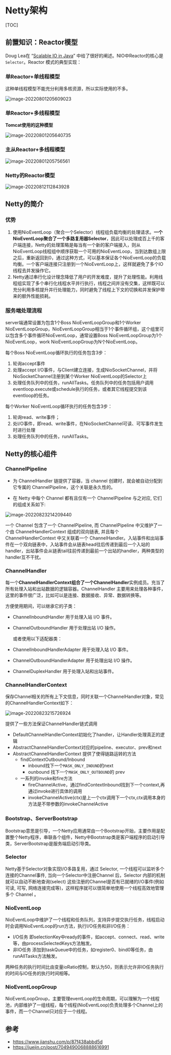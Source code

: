 # Netty架构

[TOC]





## 前置知识：Reactor模型

Doug Lea在 “[Scalable IO in Java](http://gee.cs.oswego.edu/dl/cpjslides/nio.pdf)” 中给了很好的阐述。NIO中Reactor的核心是`Selector`。Reactor 模式的典型实现：

### 单Reactor+单线程模型

这种单线程模型不能充分利用多核资源，所以实际使用的不多。

![image-20220801205609023](assets/image-20220801205609023.png)

### 单Reactor+多线程模型

**Tomcat使用的这种模型**

![image-20220801205640735](assets/image-20220801205640735.png)

### 主从Reactor+多线程模型

![image-20220801205756561](assets/image-20220801205756561.png)



### Netty的Reactor模型

![image-20220812112843928](assets/image-20220812112843928.png)



## Netty的简介

### 优势

1. 使用NioEventLoop（聚合一个Selector）线程组负载均衡的处理请求。**一个NioEventLoop聚合了一个多路复用器Selector**，因此可以处理成百上千的客户端连接，Netty的处理策略是每当有一个新的客户端接入，则从NioEventLoop线程组中顺序获取一个可用的NioEventLoop，当到达数组上限之后，重新返回到0，通过这种方式，可以基本保证各个NioEventLoop的负载均衡。一个客户端连接只注册到一个NioEventLoop上，这样就避免了多个IO线程去并发操作它。
2. Netty通过串行化设计理念降低了用户的开发难度，提升了处理性能。利用线程组实现了多个串行化线程水平并行执行，线程之间并没有交集，这样既可以充分利用多核提升并行处理能力，同时避免了线程上下文的切换和并发保护带来的额外性能损耗。

### 服务端处理流程

server端通常设置为包含1个Boss NioEventLoopGroup和1个Worker NioEventLoopGroup，NioEventLoopGroup相当于1个事件循环组，这个组里可以包含多个事件循环NioEventLoop，通常设置Boss NioEventLoopGroup为1个NioEventLoop，work NioEventLoopGroup为N个NioEventLoop。

每个Boss NioEventLoop循环执行的任务包含3步：

1. 轮询accept事件
2. 处理accept I/O事件，与Client建立连接，生成NioSocketChannel，并将NioSocketChannel注册到某个Worker NioEventLoop的Selector上 
3. 处理任务队列中的任务，runAllTasks。任务队列中的任务包括用户调用eventloop.execute或schedule执行的任务，或者其它线程提交到该eventloop的任务。

每个Worker NioEventLoop循环执行的任务包含3步：

1. 轮询read、write事件；
2. 处I/O事件，即read、write事件，在NioSocketChannel可读、可写事件发生时进行处理
3. 处理任务队列中的任务，runAllTasks。

## Netty的核心组件

### ChannelPipeline

- 为 ChannelHandler 链提供了容器，当 channel 创建时，就会被自动分配到它专属的 ChannelPipeline，这个关联是永久性的。

- 在 Netty 中每个 Channel 都有且仅有一个 ChannelPipeline 与之对应, 它们的组成关系如下:

![image-20220823214209440](assets/image-20220823214209440.png)

一个 Channel 包含了一个 ChannelPipeline, 而 ChannelPipeline 中又维护了一个由 ChannelHandlerContext 组成的双向链表, 并且每个 ChannelHandlerContext 中又关联着一个 ChannelHandler。入站事件和出站事件在一个双向链表中，入站事件会从链表head往后传递到最后一个入站的handler，出站事件会从链表tail往前传递到最前一个出站的handler，两种类型的handler互不干扰。

### ChannelHandler

每一个**ChannelHandlerContext组合了一个ChannelHandler**实例成员。充当了所有处理入站和出站数据的逻辑容器。ChannelHandler 主要用来处理各种事件，这里的事件很广泛，比如可以是连接、数据接收、异常、数据转换等。

方便使用期间，可以继承它的子类：

- ChannelInboundHandler 用于处理入站 I/O 事件。

- ChannelOutboundHandler 用于处理出站 I/O 操作。 

  或者使用以下适配器类：

- ChannelInboundHandlerAdapter 用于处理入站 I/O 事件。

- ChannelOutboundHandlerAdapter 用于处理出站 I/O 操作。

- ChannelDuplexHandler 用于处理入站和出站事件。

### ChannelHandlerContext

保存Channel相关的所有上下文信息，同时关联一个ChannelHandler对象，常见的ChannelHandlerContext如下：

![image-20220823215726924](assets/image-20220823215726924.png)

提供了一些方法保证ChannelHandler链式调用

- DefaultChannelHandlerContext初始化了handler，让Handler处理真正的逻辑
- AbstractChannelHandlerContext对应的pipeline、executor、prev和next
- AbstractChannelHandlerContext 提供了使得链路运转的方法
  - findContextOutbound/Inbound
    - inbound找下一个`MASK_ONLY_INOUND`的next
    - ounbound 找下一个`MASK_ONLY_OUTBOUND`的 prev
  - 一系列的invoke和fire方法
    - fireChannelActive，通过findContextInbound找到下一个context,再通过invoke进行具体的调用
    - invokeChannelActive(ctx)是上一个ctx调用下一个ctx,ctx调用本身的方法是不带参数的invokeChannelActive
      

### Bootstrap、ServerBootstrap

Bootstrap意思是引导，一个Netty应用通常由一个Bootstrap开始，主要作用是配置整个Netty程序，串联各个组件，Netty中Bootstrap类是客户端程序的启动引导类，ServerBootstrap是服务端启动引导类。

### Selector

Netty基于Selector对象实现I/O多路复用，通过 Selector, 一个线程可以监听多个连接的Channel事件, 当向一个Selector中注册Channel 后，Selector 内部的机制就可以自动不断地查询(select) 这些注册的Channel是否有已就绪的I/O事件(例如可读, 可写, 网络连接完成等)，这样程序就可以很简单地使用一个线程高效地管理多个 Channel 。

### NioEventLoop

NioEventLoop中维护了一个线程和任务队列，支持异步提交执行任务，线程启动时会调用NioEventLoop的run方法，执行I/O任务和非I/O任务：

- I/O任务 即selectionKey中ready的事件，如accept、connect、read、write等，由processSelectedKeys方法触发。
- 非IO任务 添加到taskQueue中的任务，如register0、bind0等任务，由runAllTasks方法触发。

两种任务的执行时间比由变量ioRatio控制，默认为50，则表示允许非IO任务执行的时间与IO任务的执行时间相等。

### NioEventLoopGroup

NioEventLoopGroup，主要管理eventLoop的生命周期，可以理解为一个线程池，内部维护了一组线程，每个线程(NioEventLoop)负责处理多个Channel上的事件，而一个Channel只对应于一个线程。

## 参考

- https://www.jianshu.com/p/87f438abbd5d
- https://juejin.cn/post/7049490068888616991
